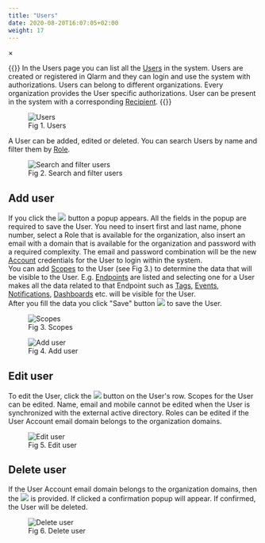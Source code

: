```yaml
---
title: "Users"
date: 2020-08-20T16:07:05+02:00
weight: 17
---
```


<!-- The Modal -->
<div id="myModal" class="modal">
  <span class="close">&times;</span>
  <img class="modal-content" id="img01">
  <div id="caption"></div>
</div>

{{<lead>}}
In the Users page you can list all the [Users](/glossary#user) in the system. Users are created or registered in Qlarm and they can login and use the system with authorizations. Users can belong to different organizations. Every organization provides the User specific authorizations. User can be present in the system with a corresponding [Recipient](/glossary#recipient).
{{</lead>}}
<figure class="image_container">
    <img class="center_image myImg" onClick="reply_click(this)"  id="users" src="/users.png" alt="Users">
    <figcaption>Fig 1. Users</figcaption>
</figure>

A User can be added, edited or deleted. You can search Users by name and filter them by [Role](/glossary#role).
<figure class="image_container">
    <img class="center_image myImg" onClick="reply_click(this)"  id="filter_users_role_filter" src="/filter_users_role_filter.png" alt="Search and filter users">
    <figcaption>Fig 2. Search and filter users</figcaption>
</figure>

## Add user

If you click the <img src="/add_user_button.png"> button a popup appears. All the fields in the popup are required to save the User. You need to insert first and last name, phone number, select a Role that is available for the organization, also insert an email with a domain that is available for the organization and password with a required complexity. The email and password combination will be the new [Account](/glossary#account) credentials for the User to login within the system. <br />
You can add [Scopes](/glossary#scope) to the User (see Fig 3.) to determine the data that will be visible to the User. E.g. [Endpoints](/glossary#endpoint) are listed and selecting one for a User makes all the data related to that Endpoint such as [Tags](/glossary#tag), [Events](/glossary#event), [Notifications](/glossary#notification), [Dashboards](/glossary#dashboard) etc. will be visible for the User.<br/> 
After you fill the data you click "Save" button <img src="/user_save.png"> to save the User.

<figure class="image_container">
    <img class="center_image myImg figure_resize2" onClick="reply_click(this)"  id="user_scopes" src="/user_scopes.png" alt="Scopes">
    <figcaption>Fig 3. Scopes</figcaption>
</figure>

<figure class="image_container">
    <img class="center_image myImg" onClick="reply_click(this)"  id="add_user_popup" src="/add_user_popup.png" alt="Add user">
    <figcaption>Fig 4. Add user</figcaption>
</figure>

## Edit user
To edit the User, click the <img src="/row_edit_button.png"> button on the User's row. Scopes for the User can be edited. Name, email and mobile cannot be edited when the User is synchronized with the external active directory. Roles can be edited if the User Account email domain belongs to the organization domains.

<figure class="image_container">
    <img class="center_image myImg" onClick="reply_click(this)"  id="edit_user" src="/edit_user.png" alt="Edit user">
    <figcaption>Fig 5. Edit user</figcaption>
</figure>

## Delete user
If the User Account email domain belongs to the organization domains, then the <img src="/row_delete_button.png"> is provided. If clicked a confirmation popup will appear. If confirmed, the User will be deleted.
<figure class="image_container">
    <img class="center_image myImg figure_resize1" onClick="reply_click(this)"  id="user_delete_popup" src="/user_delete_popup.png" alt="Delete user">
    <figcaption>Fig 6. Delete user</figcaption>
</figure>

<script>
// Get the modal
var modal = document.getElementById("myModal");

var modalImg = document.getElementById("img01");
var captionText = document.getElementById("caption");
function reply_click(img)
{
    modal.style.display = "block";
    modalImg.src = img.src;
    captionText.innerHTML = img.alt;
}

modal.onclick = function() { 
  modal.style.display = "none";
}

document.addEventListener('keyup', function(e) {
    if (e.keyCode == 27) {
        modal.style.display = "none";
    }
});
</script>